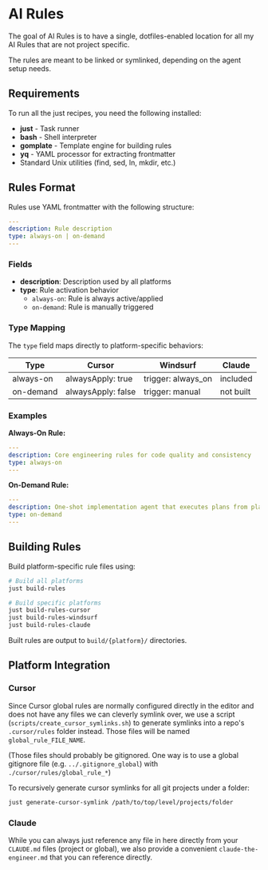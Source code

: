 # AI Rules

The goal of AI Rules is to have a single, dotfiles-enabled location for all my AI Rules that are not project specific.

The rules are meant to be linked or symlinked, depending on the agent setup needs.

## Requirements

To run all the just recipes, you need the following installed:

- **just** - Task runner
- **bash** - Shell interpreter
- **gomplate** - Template engine for building rules
- **yq** - YAML processor for extracting frontmatter
- Standard Unix utilities (find, sed, ln, mkdir, etc.)

## Rules Format

Rules use YAML frontmatter with the following structure:

```yaml
---
description: Rule description
type: always-on | on-demand
---
```

### Fields

- **description**: Description used by all platforms
- **type**: Rule activation behavior
  - `always-on`: Rule is always active/applied
  - `on-demand`: Rule is manually triggered

### Type Mapping

The `type` field maps directly to platform-specific behaviors:

| Type | Cursor | Windsurf | Claude |
|------|---------|----------|------------|
| always-on | alwaysApply: true | trigger: always_on | included |
| on-demand | alwaysApply: false | trigger: manual | not built |

### Examples

**Always-On Rule:**
```yaml
---
description: Core engineering rules for code quality and consistency
type: always-on
---
```

**On-Demand Rule:**
```yaml
---
description: One-shot implementation agent that executes plans from planning agents
type: on-demand
---
```

## Building Rules

Build platform-specific rule files using:

```bash
# Build all platforms
just build-rules

# Build specific platforms
just build-rules-cursor
just build-rules-windsurf
just build-rules-claude
```

Built rules are output to `build/{platform}/` directories.

## Platform Integration

### Cursor

Since Cursor global rules are normally configured directly in the editor and does not have any files we can cleverly symlink over, we use a script (`scripts/create_cursor_symlinks.sh`) to generate symlinks into a repo's `.cursor/rules` folder instead. Those files will be named `global_rule_FILE_NAME`.

(Those files should probably be gitignored. One way is to use a global gitignore file (e.g. `../.gitignore_global`) with `./cursor/rules/global_rule_*`)

To recursively generate cursor symlinks for all git projects under a folder:
```bash
just generate-cursor-symlink /path/to/top/level/projects/folder
```

### Claude

While you can always just reference any file in here directly from your `CLAUDE.md` files (project or global), we also provide a convenient `claude-the-engineer.md` that you can reference directly.